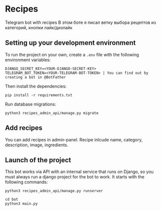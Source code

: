 # Recipes
Telegram bot with recipes
В этом боте я писал ветку выбора рецептов из категорий, кнопки лайк/дизлайк

## Setting up your development environment
To run the project on your own, create a `.env` file with the following environment variables:
```text
DJANGO_SECRET_KEY=<YOUR-DJANGO-SECRET-KEY>
TELEGRAM_BOT_TOKEN=<YOUR-TELEGRAM-BOT-TOKEN> | You can find out by creating a bot in @BotFather
```

Then install the dependencies:
```shell
pip install -r requirements.txt
```

Run database migrations:
```shell
python3 recipes_admin_api/manage.py migrate
```

## Add recipes
You can add recipes in admin-panel. Recipe inlcude name, category, description, image, ingredients.

## Launch of the project
This bot works via API with an internal service that runs on Django, so you must always run a django project for the bot to work.
It starts with the following commands:
```shell
python3 recipes_admin_api/manage.py runserver

cd bot
python3 main.py
```
